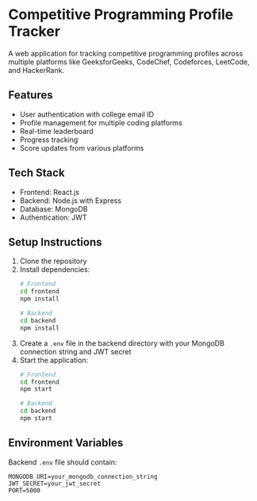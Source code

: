 # Competitive Programming Profile Tracker

A web application for tracking competitive programming profiles across multiple platforms like GeeksforGeeks, CodeChef, Codeforces, LeetCode, and HackerRank.

## Features

- User authentication with college email ID
- Profile management for multiple coding platforms
- Real-time leaderboard
- Progress tracking
- Score updates from various platforms

## Tech Stack

- Frontend: React.js
- Backend: Node.js with Express
- Database: MongoDB
- Authentication: JWT

## Setup Instructions

1. Clone the repository
2. Install dependencies:
   ```bash
   # Frontend
   cd frontend
   npm install

   # Backend
   cd backend
   npm install
   ```
3. Create a `.env` file in the backend directory with your MongoDB connection string and JWT secret
4. Start the application:
   ```bash
   # Frontend
   cd frontend
   npm start

   # Backend
   cd backend
   npm start
   ```

## Environment Variables

Backend `.env` file should contain:
```
MONGODB_URI=your_mongodb_connection_string
JWT_SECRET=your_jwt_secret
PORT=5000
```
